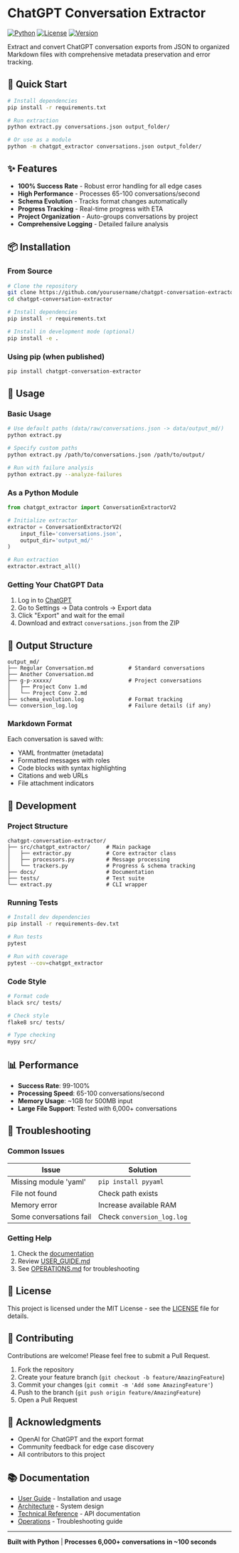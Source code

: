 # ChatGPT Conversation Extractor

[![Python](https://img.shields.io/badge/python-3.9%2B-blue)](https://www.python.org/)
[![License](https://img.shields.io/badge/license-MIT-green)](LICENSE)
[![Version](https://img.shields.io/badge/version-2.0.0-brightgreen)](setup.py)

Extract and convert ChatGPT conversation exports from JSON to organized Markdown files with comprehensive metadata preservation and error tracking.

## 🚀 Quick Start

```bash
# Install dependencies
pip install -r requirements.txt

# Run extraction
python extract.py conversations.json output_folder/

# Or use as a module
python -m chatgpt_extractor conversations.json output_folder/
```

## ✨ Features

- **100% Success Rate** - Robust error handling for all edge cases
- **High Performance** - Processes 65-100 conversations/second
- **Schema Evolution** - Tracks format changes automatically
- **Progress Tracking** - Real-time progress with ETA
- **Project Organization** - Auto-groups conversations by project
- **Comprehensive Logging** - Detailed failure analysis

## 📦 Installation

### From Source

```bash
# Clone the repository
git clone https://github.com/yourusername/chatgpt-conversation-extractor.git
cd chatgpt-conversation-extractor

# Install dependencies
pip install -r requirements.txt

# Install in development mode (optional)
pip install -e .
```

### Using pip (when published)

```bash
pip install chatgpt-conversation-extractor
```

## 📖 Usage

### Basic Usage

```bash
# Use default paths (data/raw/conversations.json -> data/output_md/)
python extract.py

# Specify custom paths
python extract.py /path/to/conversations.json /path/to/output/

# Run with failure analysis
python extract.py --analyze-failures
```

### As a Python Module

```python
from chatgpt_extractor import ConversationExtractorV2

# Initialize extractor
extractor = ConversationExtractorV2(
    input_file='conversations.json',
    output_dir='output_md/'
)

# Run extraction
extractor.extract_all()
```

### Getting Your ChatGPT Data

1. Log in to [ChatGPT](https://chat.openai.com)
2. Go to Settings → Data controls → Export data
3. Click "Export" and wait for the email
4. Download and extract `conversations.json` from the ZIP

## 📂 Output Structure

```
output_md/
├── Regular Conversation.md           # Standard conversations
├── Another Conversation.md
├── g-p-xxxxx/                        # Project conversations
│   ├── Project Conv 1.md
│   └── Project Conv 2.md
├── schema_evolution.log              # Format tracking
└── conversion_log.log                # Failure details (if any)
```

### Markdown Format

Each conversation is saved with:
- YAML frontmatter (metadata)
- Formatted messages with roles
- Code blocks with syntax highlighting
- Citations and web URLs
- File attachment indicators

## 🔧 Development

### Project Structure

```
chatgpt-conversation-extractor/
├── src/chatgpt_extractor/     # Main package
│   ├── extractor.py           # Core extractor class
│   ├── processors.py          # Message processing
│   └── trackers.py            # Progress & schema tracking
├── docs/                      # Documentation
├── tests/                     # Test suite
└── extract.py                 # CLI wrapper
```

### Running Tests

```bash
# Install dev dependencies
pip install -r requirements-dev.txt

# Run tests
pytest

# Run with coverage
pytest --cov=chatgpt_extractor
```

### Code Style

```bash
# Format code
black src/ tests/

# Check style
flake8 src/ tests/

# Type checking
mypy src/
```

## 📊 Performance

- **Success Rate**: 99-100%
- **Processing Speed**: 65-100 conversations/second
- **Memory Usage**: ~1GB for 500MB input
- **Large File Support**: Tested with 6,000+ conversations

## 🐛 Troubleshooting

### Common Issues

| Issue | Solution |
|-------|----------|
| Missing module 'yaml' | `pip install pyyaml` |
| File not found | Check path exists |
| Memory error | Increase available RAM |
| Some conversations fail | Check `conversion_log.log` |

### Getting Help

1. Check the [documentation](docs/)
2. Review [USER_GUIDE.md](docs/USER_GUIDE.md)
3. See [OPERATIONS.md](docs/OPERATIONS.md) for troubleshooting

## 📄 License

This project is licensed under the MIT License - see the [LICENSE](LICENSE) file for details.

## 🤝 Contributing

Contributions are welcome! Please feel free to submit a Pull Request.

1. Fork the repository
2. Create your feature branch (`git checkout -b feature/AmazingFeature`)
3. Commit your changes (`git commit -m 'Add some AmazingFeature'`)
4. Push to the branch (`git push origin feature/AmazingFeature`)
5. Open a Pull Request

## 🙏 Acknowledgments

- OpenAI for ChatGPT and the export format
- Community feedback for edge case discovery
- All contributors to this project

## 📚 Documentation

- [User Guide](docs/USER_GUIDE.md) - Installation and usage
- [Architecture](docs/ARCHITECTURE.md) - System design
- [Technical Reference](docs/TECHNICAL_REFERENCE.md) - API documentation
- [Operations](docs/OPERATIONS.md) - Troubleshooting guide

---

**Built with Python** | **Processes 6,000+ conversations in ~100 seconds**